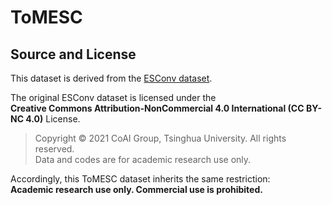 # ToMESC

## Source and License

This dataset is derived from the [ESConv dataset](https://github.com/thu-coai/Emotional-Support-Conversation).  
  
The original ESConv dataset is licensed under the  
**Creative Commons Attribution-NonCommercial 4.0 International (CC BY-NC 4.0)** License.  
> Copyright © 2021 CoAI Group, Tsinghua University. All rights reserved.  
> Data and codes are for academic research use only.

Accordingly, this ToMESC dataset inherits the same restriction:  
**Academic research use only. Commercial use is prohibited.**
